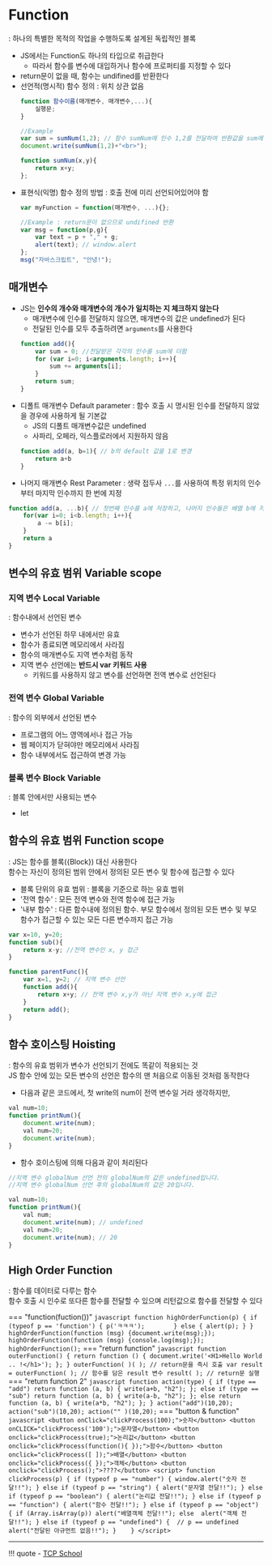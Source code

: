 # Function
: 하나의 특별한 목적의 작업을 수행하도록 설계된 독립적인 블록

- JS에서는 Function도 하나의 타입으로 취급한다
    - 따라서 함수를 변수에 대입하거나 함수에 프로퍼티를 지정할 수 있다
- return문이 없을 때, 함수는 undifined를 반환한다
- 선언적(명시적) 함수 정의 : 위치 상관 없음
    ``` javascript
    function 함수이름(매개변수, 매개변수,...){
        실행문;
    }

    //Example
    var sum = sumNum(1,2); // 함수 sumNum에 인수 1,2를 전달하여 반환값을 sum에 대입
    document.write(sumNum(1,2)+"<br>");

    function sumNum(x,y){
        return x+y;
    };
    ```
- 표현식(익명) 함수 정의 방법 : 호출 전에 미리 선언되어있어야 함
    ``` javascript
    var myFunction = function(매개변수, ...){};

    //Example : return문이 없으므로 undifined 반환
    var msg = function(p,g){
        var text = p + "," + g;
        alert(text); // window.alert
    };
    msg("자바스크립트", "안녕!");
    ```

## 매개변수

- JS는 **인수의 개수와 매개변수의 개수가 일치하는 지 체크하지 않는다**
    - 매개변수에 인수를 전달하지 않으면, 매개변수의 값은 undefined가 된다
    - 전달된 인수를 모두 추출하려면 `arguments`를 사용한다
    ``` javascript
    function add(){
        var sum = 0; //전달받은 각각의 인수를 sum에 더함
        for (var i=0; i<arguments.length; i++){ 
            sum += arguments[i];
        }
        return sum;
    }
    ```
- 디폴트 매개변수 Default parameter : 함수 호출 시 명시된 인수를 전달하지 않았을 경우에 사용하게 될 기본값
    - JS의 디폴트 매개변수값은 undefined
    - 사파리, 오페라, 익스플로러에서 지원하지 않음
    ``` javascript
    function add(a, b=1){ // b의 default 값을 1로 변경
        return a+b
    }
    ```
- 나머지 매개변수 Rest Parameter : 생략 접두사 `...`를 사용하여 특정 위치의 인수부터 마지막 인수까지 한 번에 지정
``` javascript
function add(a, ...b){ // 첫번째 인수를 a에 저장하고, 나머지 인수들은 배열 b에 저장
    for(var i=0; i<b.length; i++){
        a -= b[i];
    }
    return a
}
```

## 변수의 유효 범위 Variable scope

### 지역 변수 Local Variable
: 함수내에서 선언된 변수

- 변수가 선언된 하무 내에서만 유효
- 함수가 종료되면 메모리에서 사라짐
- 함수의 매개변수도 지역 변수처럼 동작
- 지역 변수 선언에는 **반드시 var 키워드 사용** 
    - 키워드를 사용하지 않고 변수를 선언하면 전역 변수로 선언된다

### 전역 변수 Global Variable
: 함수의 외부에서 선언된 변수

- 프로그램의 어느 영역에서나 접근 가능
- 웹 페이지가 닫혀야만 메모리에서 사라짐
- 함수 내부에서도 접근하여 변경 가능

### 블록 변수 Block Variable
: 블록 안에서만 사용되는 변수

- let

## 함수의 유효 범위 Function scope
: JS는 함수를 블록({Block}) 대신 사용한다
<br> 함수는 자신이 정의된 범위 안에서 정의된 모든 변수 및 함수에 접근할 수 있다

- 블록 단위의 유효 범위 : 블록을 기준으로 하는 유효 범위
- '전역 함수' : 모든 전역 변수와 전역 함수에 접근 가능
- '내부 함수' : 다른 함수내에 정의된 함수. 부모 함수에서 정의된 모든 변수 및 부모 함수가 접근할 수 있는 모든 다른 변수까지 접근 가능
``` javascript
var x=10, y=20;
function sub(){
    return x-y; //전역 변수인 x, y 접근
}

function parentFunc(){
    var x=1, y=2; // 지역 변수 선언
    function add(){
        return x+y; // 전역 변수 x,y가 아닌 지역 변수 x,y에 접근
    }
    return add();
}
```

## 함수 호이스팅 Hoisting
: 함수의 유효 범위가 변수가 선언되기 전에도 똑같이 적용되는 것
<br>JS 함수 안에 있는 모든 변수의 선언은 함수의 맨 처음으로 이동된 것처럼 동작한다

- 다음과 같은 코드에서, 첫 write의 num이 전역 변수일 거라 생각하지만,
``` javascript
val num=10;
function printNum(){
    document.write(num);
    val num=20;
    document.write(num);
}
```
- 함수 호이스팅에 의해 다음과 같이 처리된다
``` javascript
//지역 변수 globalNum 선언 전의 globalNum의 값은 undefined입니다.
//지역 변수 globalNum 선언 후의 globalNum의 값은 20입니다.

val num=10;
function printNum(){
    val num;
    document.write(num); // undefined
    val num=20;
    document.write(num); // 20
}
```

## High Order Function
: 함수를 데이터로 다루는 함수
<br>함수 호출 시 인수로 또다른 함수를 전달할 수 있으며 리턴값으로 함수를 전달할 수 있다

=== "function(fuction())"
    ``` javascript
    function highOrderFunction(p) {
        if (typeof p == 'function') {
            p('ㅋㅋㅋ');		
        } else {
            alert(p);
        }
    }
    highOrderFunction(function (msg) {document.write(msg);});
    highOrderFunction(function (msg) {console.log(msg);});
    highOrderFunction();
    ```
=== "return function"
    ``` javascript
    function outerFunction() {
        return function () {
            document.write('<H1>Hello World .. !</h1>');
        };
    }
    outerFunction( )( ); // return문을 즉시 호출
    var result = outerFunction( ); // 함수를 담은 result 변수
    result( ); // return문 실행
    ```
=== "return function 2"
    ``` javascript
    function action(type) {
        if (type == "add")
            return function (a, b) {
                write(a+b, "h2");
            };
        else if (type == "sub")
            return function (a, b) {
                write(a-b, "h2");
            };
        else
            return function (a, b) {
                write(a*b, "h2");
            };
    }
    action("add")(10,20);
    action("sub")(10,20);
    action("" )(10,20);
    ```
=== "button & function"
    ``` javascript
    <button onClick="clickProcess(100);">숫자</button>
    <button onCLICK="clickProcess('100');">문자열</button>
    <button onclick="clickProcess(true);">논리값</button>
    <button onclick="clickProcess(function(){ });">함수</button>
    <button onclick="clickProcess([ ]);">배열</button>
    <button onclick="clickProcess({ });">객체</button>
    <button onclick="clickProcess();">????</button>
    <script>
    function clickProcess(p) {
        if (typeof p == "number") {
            window.alert("숫자 전달!!");
        } else if (typeof p == "string") {
            alert("문자열 전달!!");
        } else if (typeof p == "boolean") {
            alert("논리값 전달!!");
        } else if (typeof p == "function") {
            alert("함수 전달!!");
        } else if (typeof p == "object") {
            if (Array.isArray(p))
                alert("배열객체 전달!!");
            else 
                alert("객체 전달!!");
        } else if (typeof p == "undefined") {  // p == undefined
            alert("전달된 아규먼트 없음!!");
        }	
    }
    </script>
    ```

---
!!! quote
    - [TCP School](https://www.tcpschool.com/javascript/intro)